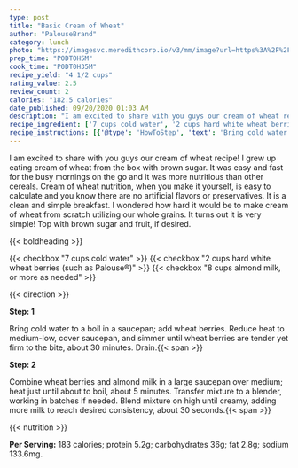 ```yaml
---
type: post
title: "Basic Cream of Wheat"
author: "PalouseBrand"
category: lunch
photo: "https://imagesvc.meredithcorp.io/v3/mm/image?url=https%3A%2F%2Fimages.media-allrecipes.com%2Fuserphotos%2F3327107.jpg"
prep_time: "P0DT0H5M"
cook_time: "P0DT0H35M"
recipe_yield: "4 1/2 cups"
rating_value: 2.5
review_count: 2
calories: "182.5 calories"
date_published: 09/20/2020 01:03 AM
description: "I am excited to share with you guys our cream of wheat recipe! I grew up eating cream of wheat from the box with brown sugar. It was easy and fast for the busy mornings on the go and it was more nutritious than other cereals. Cream of wheat nutrition, when you make it yourself, is easy to calculate and you know there are no artificial flavors or preservatives. It is a clean and simple breakfast. I wondered how hard it would be to make cream of wheat from scratch utilizing our whole grains. It turns out it is very simple! Top with brown sugar and fruit, if desired."
recipe_ingredient: ['7 cups cold water', '2 cups hard white wheat berries (such as Palouse®)', '8 cups almond milk, or more as needed']
recipe_instructions: [{'@type': 'HowToStep', 'text': 'Bring cold water to a boil in a saucepan; add wheat berries. Reduce heat to medium-low, cover saucepan, and simmer until wheat berries are tender yet firm to the bite, about 30 minutes. Drain.\n'}, {'@type': 'HowToStep', 'text': 'Combine wheat berries and almond milk in a large saucepan over medium; heat just until about to boil, about 5 minutes. Transfer mixture to a blender, working in batches if needed. Blend mixture on high until creamy, adding more milk to reach desired consistency, about 30 seconds.\n'}]
---
```


I am excited to share with you guys our cream of wheat recipe! I grew up eating cream of wheat from the box with brown sugar. It was easy and fast for the busy mornings on the go and it was more nutritious than other cereals. Cream of wheat nutrition, when you make it yourself, is easy to calculate and you know there are no artificial flavors or preservatives. It is a clean and simple breakfast. I wondered how hard it would be to make cream of wheat from scratch utilizing our whole grains. It turns out it is very simple! Top with brown sugar and fruit, if desired. 

{{< boldheading >}}

{{< checkbox "7 cups cold water" >}}
{{< checkbox "2 cups hard white wheat berries (such as Palouse®)" >}}
{{< checkbox "8 cups almond milk, or more as needed" >}}


{{< direction >}}

**Step: 1**

Bring cold water to a boil in a saucepan; add wheat berries. Reduce heat to medium-low, cover saucepan, and simmer until wheat berries are tender yet firm to the bite, about 30 minutes. Drain.{{< span >}}

**Step: 2**

Combine wheat berries and almond milk in a large saucepan over medium; heat just until about to boil, about 5 minutes. Transfer mixture to a blender, working in batches if needed. Blend mixture on high until creamy, adding more milk to reach desired consistency, about 30 seconds.{{< span >}}

{{< nutrition >}}

**Per Serving:** 183 calories; protein 5.2g; carbohydrates 36g; fat 2.8g; sodium 133.6mg.